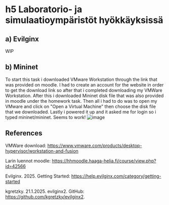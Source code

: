 # h5 Laboratorio- ja simulaatioympäristöt hyökkäyksissä

## a) Evilginx

WIP

## b) Mininet

To start this task i downloaded VMware Workstation through the link that was provided on moodle. I had to create an account for the website in order to get the download link so after that i completed downloading my VMWare Workstation.
After this i downloaded Mininet disk file that was also provided in moodle under the homework task.
Then all i had to do was to open my VMware and click on "Open a Virtual Machine" then choose the disk file that we downloaded.
Lastly i powered it up and it asked me for login so i typed mininet/mininet.
Seems to work!
![image](https://github.com/user-attachments/assets/8c38f0eb-6f03-41f5-b68d-78c7efbe6fb9)

## References

VMWare download: https://www.vmware.com/products/desktop-hypervisor/workstation-and-fusion

Larin luennot moodle: https://hhmoodle.haaga-helia.fi/course/view.php?id=42566

Evilginx. 2025. Getting Started: https://help.evilginx.com/category/getting-started

kgretzky. 21.1.2025. evilginx2. GitHub: https://github.com/kgretzky/evilginx2.
